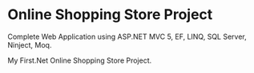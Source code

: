 # Online Shopping Store Project
Complete Web Application using ASP.NET MVC 5, EF, LINQ, SQL Server, Ninject, Moq.

My First.Net Online Shopping Store Project.
